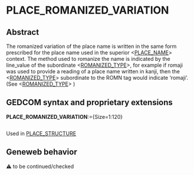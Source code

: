﻿# PLACE_ROMANIZED_VARIATION
## Abstract
The romanized variation of the place name is written in the same form prescribed for the place name
used in the superior &lt;<a href=Ged.PLACE_NAME.md>PLACE_NAME</a>&gt; context. The method used to romanize the name is indicated
by the line_value of the subordinate &lt;<a href=Ged.ROMANIZED_TYPE.md>ROMANIZED_TYPE</a>&gt;, for example if romaji was used to
provide a reading of a place name written in kanji, then the &lt;<a href=Ged.ROMANIZED_TYPE.md>ROMANIZED_TYPE</a>&gt; subordinate to
the ROMN tag would indicate ‘romaji’. (See &lt;<a href=Ged.ROMANIZED_TYPE.md>ROMANIZED_TYPE</a>&gt; )


## GEDCOM syntax and proprietary extensions

**PLACE_ROMANIZED_VARIATION**:={Size=1:120}
<pre>
</pre>
Used in <a href=Ged.PLACE_STRUCTURE.md>PLACE_STRUCTURE</a><br />


## Geneweb behavior



:warning: to be continued/checked


